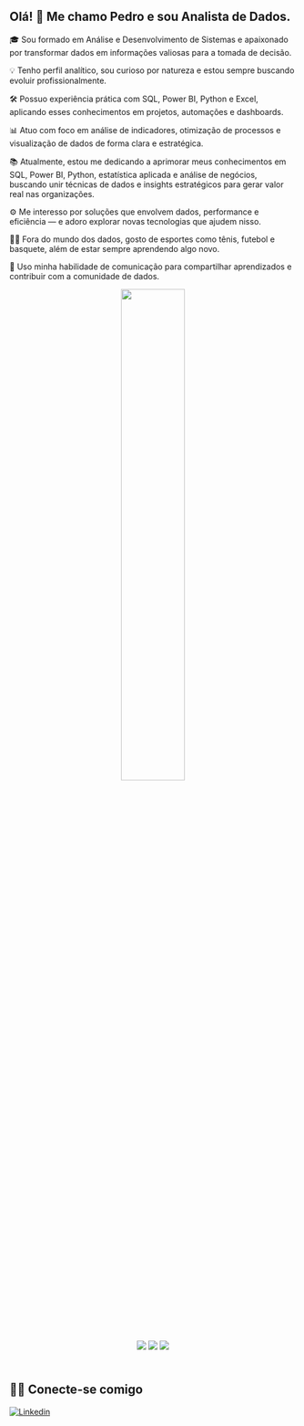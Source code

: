 ## Olá! 👋 Me chamo Pedro e sou Analista de Dados.

🎓 Sou formado em Análise e Desenvolvimento de Sistemas e apaixonado por transformar dados em informações valiosas para a tomada de decisão.

💡 Tenho perfil analítico, sou curioso por natureza e estou sempre buscando evoluir profissionalmente.

🛠️ Possuo experiência prática com SQL, Power BI, Python e Excel, aplicando esses conhecimentos em projetos, automações e dashboards.

📊 Atuo com foco em análise de indicadores, otimização de processos e visualização de dados de forma clara e estratégica.

📚 Atualmente, estou me dedicando a aprimorar meus conhecimentos em SQL, Power BI, Python, estatística aplicada e análise de negócios, buscando unir técnicas de dados e insights estratégicos para gerar valor real nas organizações.

⚙️ Me interesso por soluções que envolvem dados, performance e eficiência — e adoro explorar novas tecnologias que ajudem nisso.

🏃‍♂️ Fora do mundo dos dados, gosto de esportes como tênis, futebol e basquete, além de estar sempre aprendendo algo novo.

💬 Uso minha habilidade de comunicação para compartilhar aprendizados e contribuir com a comunidade de dados.

<div align="center">
  <img width="47%" src="https://github-readme-stats.vercel.app/api/top-langs/?username=PedroPcode&layout=compact" />
</div>

<div align="center" style="margin-top: 10px;">
  <img src="https://img.shields.io/badge/SQL%20Server-003B57.svg?style=for-the-badge&logo=databricks&logoColor=white" />
  <img src="https://img.shields.io/badge/power_bi-F2C811?style=for-the-badge&logo=powerbi&logoColor=black" />
  <img src="https://img.shields.io/badge/python-3776AB.svg?style=for-the-badge&logo=python&logoColor=white" />
</div>




## <br /> 🙋‍♂️ Conecte-se comigo  <a href="https://www.linkedin.com/in/pedro-pimenta-85b517289/" target="_blank" rel="noopener noreferrer">
  <img alt="Linkedin" title="Linkedin" src="https://img.shields.io/badge/linkedin-%230077B5.svg?style=for-the-badge&logo=linkedin&logoColor=white" />
</a>








